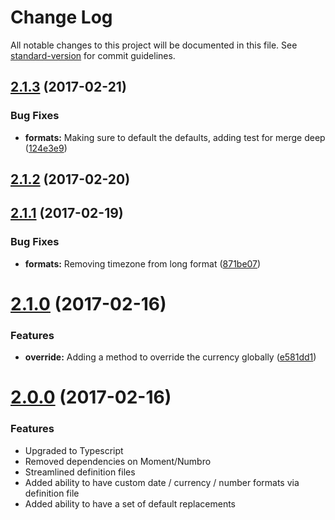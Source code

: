 # Change Log

All notable changes to this project will be documented in this file. See [standard-version](https://github.com/conventional-changelog/standard-version) for commit guidelines.

<a name="2.1.3"></a>
## [2.1.3](https://github.com/bullhorn/chomsky/compare/v2.1.2...v2.1.3) (2017-02-21)


### Bug Fixes

* **formats:** Making sure to default the defaults, adding test for merge deep ([124e3e9](https://github.com/bullhorn/chomsky/commit/124e3e9))



<a name="2.1.2"></a>
## [2.1.2](https://github.com/bullhorn/chomsky/compare/v2.1.1...v2.1.2) (2017-02-20)



<a name="2.1.1"></a>
## [2.1.1](https://github.com/bullhorn/chomsky/compare/v2.1.0...v2.1.1) (2017-02-19)


### Bug Fixes

* **formats:** Removing timezone from long format ([871be07](https://github.com/bullhorn/chomsky/commit/871be07))



<a name="2.1.0"></a>
# [2.1.0](https://github.com/bullhorn/chomsky/compare/v2.0.0...v2.1.0) (2017-02-16)


### Features

* **override:** Adding a method to override the currency globally ([e581dd1](https://github.com/bullhorn/chomsky/commit/e581dd1))



<a name="2.0.0"></a>
# [2.0.0](https://github.com/bullhorn/chomsky/compare/1.1.1...v2.0.0) (2017-02-16)


### Features

* Upgraded to Typescript
* Removed dependencies on Moment/Numbro
* Streamlined definition files
* Added ability to have custom date / currency / number formats via definition file
* Added ability to have a set of default replacements
